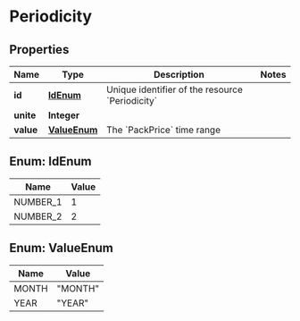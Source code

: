 

# Periodicity


## Properties

| Name | Type | Description | Notes |
|------------ | ------------- | ------------- | -------------|
|**id** | [**IdEnum**](#IdEnum) | Unique identifier of the resource &#x60;Periodicity&#x60; |  |
|**unite** | **Integer** |  |  |
|**value** | [**ValueEnum**](#ValueEnum) | The &#x60;PackPrice&#x60; time range |  |



## Enum: IdEnum

| Name | Value |
|---- | -----|
| NUMBER_1 | 1 |
| NUMBER_2 | 2 |



## Enum: ValueEnum

| Name | Value |
|---- | -----|
| MONTH | &quot;MONTH&quot; |
| YEAR | &quot;YEAR&quot; |



